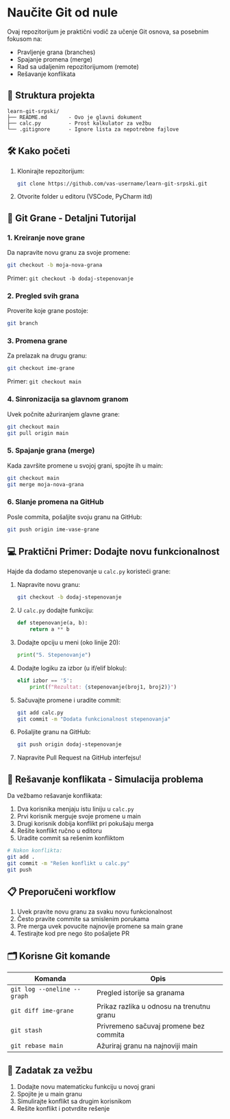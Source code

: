 # Naučite Git od nule 

Ovaj repozitorijum je praktični vodič za učenje Git osnova, sa posebnim fokusom na:
- Pravljenje grana (branches)
- Spajanje promena (merge)
- Rad sa udaljenim repozitorijumom (remote)
- Rešavanje konflikata

## 📂 Struktura projekta
```
learn-git-srpski/
├── README.md       - Ovo je glavni dokument
├── calc.py         - Prost kalkulator za vežbu
└── .gitignore      - Ignore lista za nepotrebne fajlove
```

## 🛠️ Kako početi
1. Klonirajte repozitorijum:
   ```bash
   git clone https://github.com/vas-username/learn-git-srpski.git
   ```
2. Otvorite folder u editoru (VSCode, PyCharm itd)

## 🌿 Git Grane - Detaljni Tutorijal

### 1. Kreiranje nove grane
Da napravite novu granu za svoje promene:
```bash
git checkout -b moja-nova-grana
```
Primer: `git checkout -b dodaj-stepenovanje`

### 2. Pregled svih grana
Proverite koje grane postoje:
```bash
git branch
```

### 3. Promena grane
Za prelazak na drugu granu:
```bash
git checkout ime-grane
```
Primer: `git checkout main`

### 4. Sinronizacija sa glavnom granom
Uvek počnite ažuriranjem glavne grane:
```bash
git checkout main
git pull origin main
```

### 5. Spajanje grana (merge)
Kada završite promene u svojoj grani, spojite ih u main:
```bash
git checkout main
git merge moja-nova-grana
```

### 6. Slanje promena na GitHub
Posle commita, pošaljite svoju granu na GitHub:
```bash
git push origin ime-vase-grane
```

## 💻 Praktični Primer: Dodajte novu funkcionalnost

Hajde da dodamo stepenovanje u `calc.py` koristeći grane:

1. Napravite novu granu:
   ```bash
   git checkout -b dodaj-stepenovanje
   ```

2. U `calc.py` dodajte funkciju:
   ```python
   def stepenovanje(a, b):
       return a ** b
   ```

3. Dodajte opciju u meni (oko linije 20):
   ```python
   print("5. Stepenovanje")
   ```

4. Dodajte logiku za izbor (u if/elif bloku):
   ```python
   elif izbor == '5':
       print(f"Rezultat: {stepenovanje(broj1, broj2)}")
   ```

5. Sačuvajte promene i uradite commit:
   ```bash
   git add calc.py
   git commit -m "Dodata funkcionalnost stepenovanja"
   ```

6. Pošaljite granu na GitHub:
   ```bash
   git push origin dodaj-stepenovanje
   ```

7. Napravite Pull Request na GitHub interfejsu!

## 🔄 Rešavanje konflikata - Simulacija problema

Da vežbamo rešavanje konflikata:

1. Dva korisnika menjaju istu liniju u `calc.py`
2. Prvi korisnik merguje svoje promene u main
3. Drugi korisnik dobija konflikt pri pokušaju merga
4. Rešite konflikt ručno u editoru
5. Uradite commit sa rešenim konfliktom

```bash
# Nakon konflikta:
git add .
git commit -m "Rešen konflikt u calc.py"
git push
```

## 📋 Preporučeni workflow
1. Uvek pravite novu granu za svaku novu funkcionalnost
2. Često pravite commite sa smislenim porukama
3. Pre merga uvek povucite najnovije promene sa main grane
4. Testirajte kod pre nego što pošaljete PR

## 🗂️ Korisne Git komande
| Komanda                     | Opis                                  |
|-----------------------------|---------------------------------------|
| `git log --oneline --graph` | Pregled istorije sa granama           |
| `git diff ime-grane`        | Prikaz razlika u odnosu na trenutnu granu |
| `git stash`                 | Privremeno sačuvaj promene bez commita|
| `git rebase main`           | Ažuriraj granu na najnoviji main      |

## 📝 Zadatak za vežbu
1. Dodajte novu matematicku funkciju u novoj grani
2. Spojite je u main granu
3. Simulirajte konflikt sa drugim korisnikom
4. Rešite konflikt i potvrdite rešenje
